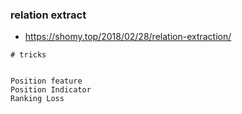 ### relation extract
- https://shomy.top/2018/02/28/relation-extraction/
```angular2
# tricks


Position feature
Position Indicator
Ranking Loss
```